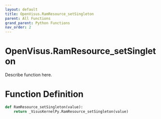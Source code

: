 ```yaml
---
layout: default
title: OpenVisus.RamResource_setSingleton
parent: All Functions
grand_parent: Python Functions
nav_order: 2
---
```


# OpenVisus.RamResource_setSingleton

Describe function here.

# Function Definition

```python
def RamResource_setSingleton(value):
    return _VisusKernelPy.RamResource_setSingleton(value)
```